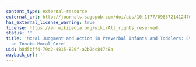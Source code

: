 ```yaml
---
content_type: external-resource
external_url: http://journals.sagepub.com/doi/abs/10.1177/0963721412470687
has_external_license_warning: true
license: https://en.wikipedia.org/wiki/All_rights_reserved
status: ''
title: 'Moral Judgment and Action in Preverbal Infants and Toddlers: Evidence for
  an Innate Moral Core'
uid: b8d5bff4-79d2-4815-820f-a2b2dc84748a
wayback_url: ''
---
```

